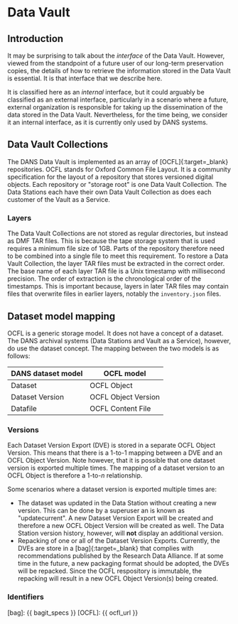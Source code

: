 Data Vault
==========

Introduction
------------

It may be surprising to talk about the _interface_ of the Data Vault. However, viewed from the standpoint of a future user of our long-term preservation copies,
the details of how to retrieve the information stored in the Data Vault is essential. It is that interface that we describe here.

It is classified here as an _internal_ interface, but it could arguably be classified as an external interface, particularly in a scenario where a future,
external organization is responsible for taking up the dissemination of the data stored in the Data Vault. Nevertheless, for the time being, we consider it an
internal interface, as it is currently only used by DANS systems.

Data Vault Collections
----------------------

The DANS Data Vault is implemented as an array of [OCFL]{:target=_blank} repositories. OCFL stands for Oxford Common File Layout. It is a community
specification for the layout of a repository that stores versioned digital objects. Each repository or "storage root" is one Data Vault Collection. The Data
Stations each have their own Data Vault Collection as does each customer of the Vault as a Service.

### Layers

The Data Vault Collections are not stored as regular directories, but instead as DMF TAR files. This is because the tape storage system that is used requires a
minimum file size of 1GB. Parts of the repository therefore need to be combined into a single file to meet this requirement. To restore a Data Vault Collection,
the layer TAR files must be extracted in the correct order. The base name of each layer TAR file is a Unix timestamp with millisecond precision. The order of
extraction is the chronological order of the timestamps. This is important because, layers in later TAR files may contain files that overwrite files in earlier
layers, notably the `inventory.json` files.

Dataset model mapping
---------------------

OCFL is a generic storage model. It does not have a concept of a dataset. The DANS archival systems (Data Stations and Vault as a Service), however, do use the
dataset concept. The mapping between the two models is as follows:

| DANS dataset model | OCFL model          |
|--------------------|---------------------|
| Dataset            | OCFL Object         |
| Dataset Version    | OCFL Object Version |
| Datafile           | OCFL Content File   |

### Versions

Each Dataset Version Export (DVE) is stored in a separate OCFL Object Version. This means that there is a 1-to-1 mapping between a DVE and an OCFL Object
Version. Note however, that it is possible that one dataset version is exported multiple times. The mapping of a dataset version to an OCFL Object is therefore
a 1-to-_n_ relationship.

Some scenarios where a dataset version is exported multiple times are:

* The dataset was updated in the Data Station without creating a new version. This can be done by a superuser an is known as "updatecurrent". A new Dataset
  Version Export will be created and therefore a new OCFL Object Version will be created as well. The Data Station version history, however, will **not**
  display an additional version.
* Repacking of one or all of the Dataset Version Exports. Currently, the DVEs are store in a [bag]{:target=_blank} that complies with recommendations published
  by the Research
  Data Alliance. If at some time in the future, a new packaging format should be adopted, the DVEs will be repacked. Since the OCFL respository is immutable,
  the repacking will result in a new OCFL Object Version(s) being created.

### Identifiers

[bag]: {{ bagit_specs }}
[OCFL]: {{ ocfl_url }}